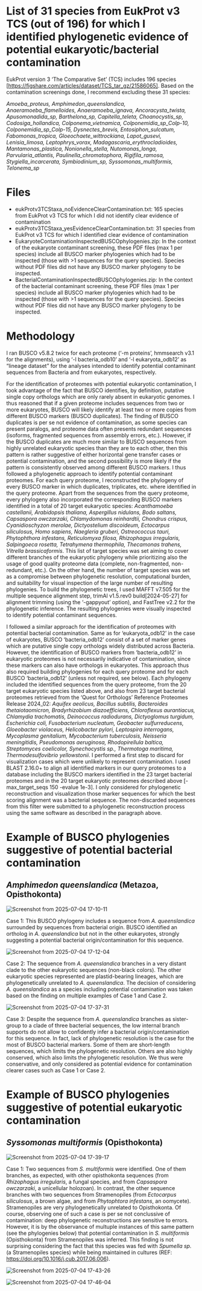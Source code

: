 # List of 31 species from EukProt v3 TCS (out of 196) for which I identified phylogenetic evidence of potential eukaryotic/bacterial contamination

EukProt version 3 ‘The Comparative Set’ (TCS) includes 196 species [https://figshare.com/articles/dataset/TCS_tar_gz/21586065]. Based on the contamination screenings done, I recommend excluding these 31 species:

_Amoeba_proteus, Amphimedon_queenslandica, Anaeramoeba_flamelloides, Anaeramoeba_ignava, Ancoracysta_twista, Apusomonadida_sp, Barthelona_sp, Capitella_teleta, Choanocystis_sp, Codosiga_hollandica, Colponema_vietnamica, Colponemidia_sp_Colp-10, Colponemidia_sp_Colp-15, Dysnectes_brevis, Entosiphon_sulcatum, Fabomonas_tropica, Gloeochaete_wittrockiana, Lapot_gusevi, Lenisia_limosa, Leptophrys_vorax, Madagascaria_erythrocladioides, Mantamonas_plastica, Nonionella_stella, Nutomonas_longa, Parvularia_atlantis, Paulinella_chromatophora, Rigifila_ramosa, Stygiella_incarcerata, Symbiodinium_sp, Syssomonas_multiformis, Telonema_sp_

# Files
* eukProtv3TCStaxa_noEvidenceClearContamination.txt: 165 species from EukProt v3 TCS for which I did not identify clear evidence of contamination
* eukProtv3TCStaxa_yesEvidenceClearContamination.txt: 31 species from EukProt v3 TCS for which I identified clear evidence of contamination
* EukaryoteContaminationInspectedBUSCOphylogenies.zip: In the context of the eukaryote contaminant screening, these PDF files (max 1 per species) include all BUSCO marker phylogenies which had to be inspected (those with >1 sequences for the query species). Species without PDF files did not have any BUSCO marker phylogeny to be inspected.
* BacterialContaminationInspectedBUSCOphylogenies.zip: In the context of the bacterial contaminant screening, these PDF files (max 1 per species) include all BUSCO marker phylogenies which had to be inspected (those with >1 sequences for the query species). Species without PDF files did not have any BUSCO marker phylogeny to be inspected.

# Methodology
I ran BUSCO v5.8.2 twice for each proteome (‘-m proteins’, hmmsearch v3.1 for the alignments), using ‘-l bacteria_odb10’ and ‘-l eukaryota_odb12’ as “lineage dataset” for the analyses intended to identify potential contaminant sequences from Bacteria and from eukaryotes, respectively.

For the identification of proteomes with potential eukaryotic contamination, I took advantage of the fact that BUSCO identifies, by definition, putative single copy orthologs which are only rarely absent in eukaryotic genomes. I thus reasoned that if a given proteome includes sequences from two or more eukaryotes, BUSCO will likely identify at least two or more copies from different BUSCO markers (BUSCO duplicates). The finding of BUSCO duplicates is per se not evidence of contamination, as some species can present paralogs, and proteome data often presents redundant sequences (isoforms, fragmented sequences from assembly errors, etc.). However, if the BUSCO duplicates are much more similar to BUSCO sequences from highly unrelated eukaryotic species than they are to each other, then this pattern is rather suggestive of either horizontal gene transfer cases or potential contamination, and the second possibility is more likely if the pattern is consistently observed among different BUSCO markers. I thus followed a phylogenetic approach to identify potential contaminant proteomes. For each query proteome, I reconstructed the phylogeny of every BUSCO marker in which duplicates, triplicates, etc. where identified in the query proteome. Apart from the sequences from the query proteome, every phylogeny also incorporated the corresponding BUSCO markers identified in a total of 20 target eukaryotic species: _Acanthamoeba castellanii, Arabidopsis thaliana, Aspergillus nidulans, Bodo saltans, Capsaspora owczarzaki, Chlamydomonas reinhardtii, Chondrus crispus, Cyanidioschyzon merolae, Dictyostelium discoideum, Ectocarpus siliculosus, Homo sapiens, Naegleria gruberi, Ostreococcus tauri, Phytophthora infestans, Reticulomyxa filosa, Rhizophagus irregularis, Salpingoeca rosetta, Tetrahymena thermophila, Thecamonas trahens, Vitrella brassicaformis_. This list of target species was set aiming to cover different branches of the eukaryotic phylogeny while prioritizing also the usage of good quality proteome data (complete, non-fragmented, non-redundant, etc.). On the other hand, the number of target species was set as a compromise between phylogenetic resolution, computational burden, and suitability for visual inspection of the large number of resulting phylogenies. To build the phylogenetic trees, I used MAFFT v7.505 for the multiple sequence alignment step, trimAl v1.5.rev0 build[2024-05-27] for alignment trimming (using the ‘-gappyout’ option), and FastTree v2.2 for the phylogenetic inference. The resulting phylogenies were visually inspected to identify potential contaminant sequences.

I followed a similar approach for the identification of proteomes with potential bacterial contamination. Same as for ‘eukaryota_odb12’ in the case of eukaryotes, BUSCO ‘bacteria_odb12’ consist of a set of marker genes which are putative single copy orthologs widely distributed across Bacteria. However, the identification of BUSCO markers from ‘bacteria_odb12’ in eukaryotic proteomes is not necessarily indicative of contamination, since these markers can also have orthologs in eukaryotes. This approach thus also required building phylogenies for each query proteome and for each BUSCO ‘bacteria_odb12’ (unless not required, see below). Each phylogeny included the identified sequences from the query proteome, from the 20 target eukaryotic species listed above, and also from 23 target bacterial proteomes retrieved from the ‘Quest for Orthologs’ Reference Proteomes Release 2024_02: _Aquifex aeolicus, Bacillus subtilis, Bacteroides thetaiotaomicron, Bradyrhizobium diazoefficiens, Chloroflexus aurantiacus, Chlamydia trachomatis, Deinococcus radiodurans, Dictyoglomus turgidum, Escherichia coli, Fusobacterium nucleatum, Geobacter sulfurreducens, Gloeobacter violaceus, Helicobacter pylori, Leptospira interrogans, Mycoplasma genitalium, Mycobacterium tuberculosis, Neisseria meningitidis, Pseudomonas aeruginosa, Rhodopirellula baltica, Streptomyces coelicolor, Synechocystis sp., Thermotoga maritima, Thermodesulfovibrio yellowstonii_. I performed a first step to discard for visualization cases which were unlikely to represent contamination. I used BLAST 2.16.0+ to align all identified markers in our query proteomes to a database including the BUSCO markers identified in the 23 target bacterial proteomes and in the 20 target eukaryotic proteomes described above [-max_target_seqs 150 -evalue 1e-3]. I only considered for phylogenetic reconstruction and visualization those marker sequences for which the best scoring alignment was a bacterial sequence. The non-discarded sequences from this filter were submitted to a phylogenetic reconstruction process using the same software as described in the paragraph above.

# Example of BUSCO phylogenies suggestive of potential bacterial contamination
## _Amphimedon queenslandica_ (Metazoa, Opisthokonta)

![Screenshot from 2025-07-04 17-10-11](https://github.com/user-attachments/assets/f43f0a38-4319-407a-9280-986eca528414)

Case 1: This BUSCO phylogeny includes a sequence from _A. queenslandica_ surrounded by sequences from bacterial origin. BUSCO identified an ortholog in _A. queenslandica_ but not in the other eukaryotes, strongly suggesting a potential bacterial origin/contamination for this sequence.

![Screenshot from 2025-07-04 17-12-04](https://github.com/user-attachments/assets/b63c8124-e368-477b-8fed-2252f0784a91)

Case 2: The sequence from _A. queenslandica_ branches in a very distant clade to the other eukaryotic sequences (non-black colors). The other eukaryotic species represented are plastid-bearing lineages, which are phylogenetically unrelated to _A. queenslandica_. The decision of considering _A. queenslandica_ as a species including potential contamination was taken based on the finding on multiple examples of Case 1 and Case 2.

![Screenshot from 2025-07-04 17-37-31](https://github.com/user-attachments/assets/cc36d8fd-232b-4c80-9b84-acca933f4d33)

Case 3: Despite the sequence from _A. queenslandica_ branches as sister-group to a clade of three bacterial sequences, the low internal branch supports do not allow to confidently infer a bacterial origin/contamination for this sequence. In fact, lack of phylogenetic resolution is the case for the most of BUSCO bacterial markers. Some of them are short-length sequences, which limits the phylogenetic resolution. Others are also highly conserved, which also limits the phylogenetic resolution. We thus were conservative, and only considered as potential evidence for contamination clearer cases such as Case 1 or Case 2.

# Example of BUSCO phylogenies suggestive of potential eukaryotic contamination
## _Syssomonas multiformis_ (Opisthokonta)

![Screenshot from 2025-07-04 17-39-17](https://github.com/user-attachments/assets/0e0a8e5f-8aa1-4621-95e7-cd244f8c0f40)

Case 1: Two sequences from _S. multiformis_ were identified. One of them branches, as expected, with other opisthokonta sequences (from _Rhizophagus irregularis_, a fungal species, and from _Capsaspora owczarzaki_, a unicellular holozoan). In contrast, the other sequence branches with two sequences from Stramenopiles (from _Ectocarpus siliculosus_, a brown algae, and from _Phytophtora infestans_, an oomycete). Stramenopiles are very phylogenetically unrelated to Opisthokonta. Of course, observing one of such a case is per se not conclussive of contamination: deep phylogenetic reconstructions are sensitive to errors. However, it is by the observance of multuple instances of this same pattern (see the phylogenies below) that potential contamination in _S. multiformis_ (Opisthokonta) from Stramenopiles was inferred. This finding is not surprising considering the fact that this species was fed with _Spumella sp._ (a Stramenopiles species) while being maintained in cultures (REF: https://doi.org/10.1016/j.cub.2017.06.006).

![Screenshot from 2025-07-04 17-43-26](https://github.com/user-attachments/assets/d177e159-85cc-4315-ab55-f3f800cf86c1)

![Screenshot from 2025-07-04 17-46-04](https://github.com/user-attachments/assets/49b998ad-eebb-4df9-be68-b16bc32f1023)


